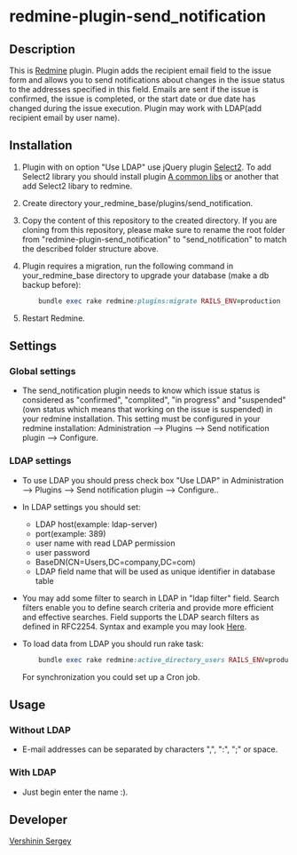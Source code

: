 # redmine-plugin-send_notification
## Description
This is [Redmine](https://www.redmine.org) plugin. Plugin adds the recipient email field to the issue form and allows you to send notifications about changes in the issue status to the addresses specified in this field. Emails are sent if the issue is confirmed, the issue is completed, or the start date or due date has changed during the issue execution. Plugin may work with LDAP(add recipient email by user name). 

## Installation

1. Plugin with on option "Use LDAP" use jQuery plugin [Select2](https://select2.org/). To add Select2 library you should install plugin [A common libs](http://www.redmine.org/plugins/a_common_libs) or another that add Select2 libary to redmine.       
2. Create directory your_redmine_base/plugins/send_notification.
3. Copy the content of this repository to the created directory. If you are cloning from this repository, please make sure to rename the root folder from "redmine-plugin-send_notification" to "send_notification" to match the described folder structure above.
4. Plugin requires a migration, run the following command in your_redmine_base directory to upgrade your database (make a db backup before):
    ```ruby
        bundle exec rake redmine:plugins:migrate RAILS_ENV=production
    ```

5. Restart Redmine.

## Settings

### Global settings

- The send_notification plugin needs to know which issue status is considered as "confirmed", "complited", "in progress" and "suspended"(own status which means that working on the issue is suspended) in your redmine installation. This setting must be configured in your redmine installation: Administration --> Plugins --> Send notification plugin --> Configure.
 

### LDAP settings

- To use LDAP you should press check box "Use LDAP" in Administration --> Plugins --> Send notification plugin --> Configure..
- In LDAP settings you should set:  
    - LDAP host(example: ldap-server)
    - port(example: 389)
    - user name with read LDAP permission
    - user password
    - BaseDN(CN=Users,DC=company,DC=com)
    - LDAP field name that will be used as unique identifier in database table
    
- You may add some filter to search in LDAP in "ldap filter" field. Search filters enable you to define search criteria and provide more efficient and effective searches. Field supports the LDAP search filters as defined in RFC2254. Syntax and example you may look [Here](https://social.technet.microsoft.com/wiki/contents/articles/5392.active-directory-ldap-syntax-filters.aspx).          
- To load data from LDAP you should run rake task:
    ```ruby
        bundle exec rake redmine:active_directory_users RAILS_ENV=production
    ```
    For synchronization you could set up a Cron job.


## Usage

### Without LDAP

- E-mail addresses can be separated by characters ",", ":", ";" or space. 

### With LDAP

- Just begin enter the name :).


## Developer
[Vershinin Sergey](https://github.com/Yarroo)